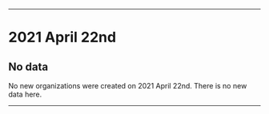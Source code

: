 
***

# 2021 April 22nd

## No data

No new organizations were created on 2021 April 22nd. There is no new data here.

***
